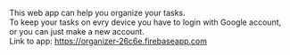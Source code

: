 This web app can help you organize your tasks.<br/>
To keep your tasks on evry device you have to login with Google account, or you can just make a new account.<br/>
Link to app: https://organizer-26c6e.firebaseapp.com
